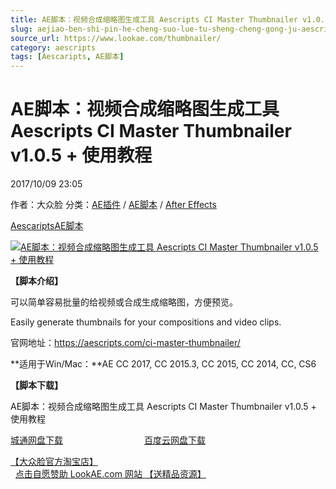 ```yaml
---
title: AE脚本：视频合成缩略图生成工具 Aescripts CI Master Thumbnailer v1.0.5 + 使用教程
slug: aejiao-ben-shi-pin-he-cheng-suo-lue-tu-sheng-cheng-gong-ju-aescripts-ci-master-thumbnailer-v1-0-5-shi-yong-jiao-cheng
source_url: https://www.lookae.com/thumbnailer/
category: aescripts
tags: [Aescaripts, AE脚本]
---
```

# AE脚本：视频合成缩略图生成工具 Aescripts CI Master Thumbnailer v1.0.5 + 使用教程

2017/10/09 23:05

作者：大众脸
分类：[AE插件](https://www.lookae.com/after-effects/aechajian/) / [AE脚本](https://www.lookae.com/after-effects/aescripts/) / [After Effects](https://www.lookae.com/after-effects/)

[Aescaripts](https://www.lookae.com/tag/aescaripts/)[AE脚本](https://www.lookae.com/tag/ae%e8%84%9a%e6%9c%ac/)

[![AE脚本：视频合成缩略图生成工具 Aescripts CI Master Thumbnailer v1.0.5 + 使用教程](https://www.lookae.com/wp-content/uploads/2017/10/Thumbnailer.jpg "AE脚本：视频合成缩略图生成工具 Aescripts CI Master Thumbnailer v1.0.5 + 使用教程-LookAE.com")](https://www.lookae.com/wp-content/uploads/2017/10/Thumbnailer.jpg)

**【脚本介绍】**

可以简单容易批量的给视频或合成生成缩略图，方便预览。

Easily generate thumbnails for your compositions and video clips.

官网地址：https://aescripts.com/ci-master-thumbnailer/

**适用于Win/Mac：**AE CC 2017, CC 2015.3, CC 2015, CC 2014, CC, CS6

**【脚本下载】**

AE脚本：视频合成缩略图生成工具 Aescripts CI Master Thumbnailer v1.0.5 + 使用教程

[城通网盘下载](https://www.pipipan.com/fs/680462-223501008)                                 [百度云网盘下载](https://pan.baidu.com/s/1qYLVZdi)

[【大众脸官方淘宝店】](https://lookae.taobao.com/)                [点击自愿赞助 LookAE.com 网站 【送精品资源】](https://www.lookae.com/sponsor/)
